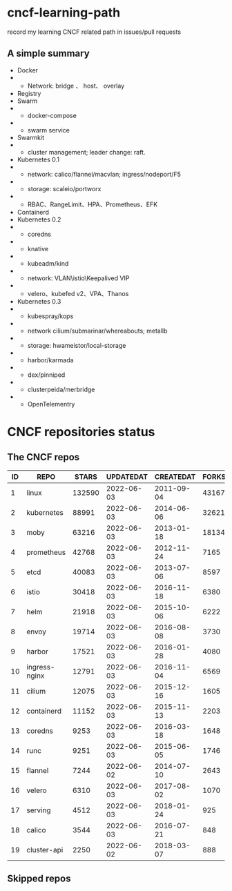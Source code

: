 # cncf-learning-path
record my learning CNCF related path in issues/pull requests

## A simple summary
- Docker
- - Network: bridge 、 host、 overlay
- Registry
- Swarm
- - docker-compose
- - swarm service
- Swarmkit
- - cluster management; leader change: raft.
- Kubernetes 0.1
- - network: calico/flannel/macvlan; ingress/nodeport/F5
- - storage: scaleio/portworx
- - RBAC、RangeLimit、HPA、Prometheus、EFK
- Containerd
- Kubernetes 0.2
- - coredns
- - knative
- - kubeadm/kind
- - network: VLAN\istio\Keepalived VIP
- - velero、kubefed v2、VPA、Thanos
- Kubernetes 0.3
- - kubespray/kops
- - network cilium/submarinar/whereabouts; metallb
- - storage: hwameistor/local-storage
- - harbor/karmada
- - dex/pinniped
- - clusterpeida/merbridge
- - OpenTelementry

# CNCF repositories status
<!--START_SECTION:github_repos-->
## The CNCF repos
| ID |     REPO      | STARS  | UPDATEDAT  | CREATEDAT  | FORKSCOUNT |
|----|---------------|--------|------------|------------|------------|
|  1 | linux         | 132590 | 2022-06-03 | 2011-09-04 |      43167 |
|  2 | kubernetes    |  88991 | 2022-06-03 | 2014-06-06 |      32621 |
|  3 | moby          |  63216 | 2022-06-03 | 2013-01-18 |      18134 |
|  4 | prometheus    |  42768 | 2022-06-03 | 2012-11-24 |       7165 |
|  5 | etcd          |  40083 | 2022-06-03 | 2013-07-06 |       8597 |
|  6 | istio         |  30418 | 2022-06-03 | 2016-11-18 |       6380 |
|  7 | helm          |  21918 | 2022-06-03 | 2015-10-06 |       6222 |
|  8 | envoy         |  19714 | 2022-06-03 | 2016-08-08 |       3730 |
|  9 | harbor        |  17521 | 2022-06-03 | 2016-01-28 |       4080 |
| 10 | ingress-nginx |  12791 | 2022-06-03 | 2016-11-04 |       6569 |
| 11 | cilium        |  12075 | 2022-06-03 | 2015-12-16 |       1605 |
| 12 | containerd    |  11152 | 2022-06-03 | 2015-11-13 |       2203 |
| 13 | coredns       |   9253 | 2022-06-03 | 2016-03-18 |       1648 |
| 14 | runc          |   9251 | 2022-06-03 | 2015-06-05 |       1746 |
| 15 | flannel       |   7244 | 2022-06-02 | 2014-07-10 |       2643 |
| 16 | velero        |   6310 | 2022-06-03 | 2017-08-02 |       1070 |
| 17 | serving       |   4512 | 2022-06-03 | 2018-01-24 |        925 |
| 18 | calico        |   3544 | 2022-06-03 | 2016-07-21 |        848 |
| 19 | cluster-api   |   2250 | 2022-06-02 | 2018-03-07 |        888 |



## Skipped repos
<!--END_SECTION:github_repos-->
